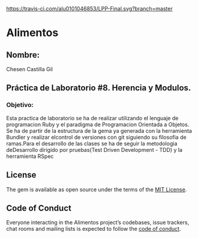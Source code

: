 https://travis-ci.com/alu0101046853/LPP-Final.svg?branch=master

# Alimentos

## Nombre:
Chesen Castilla Gil

## Práctica de Laboratorio #8. Herencia y Modulos.

### Objetivo:
Esta practica de laboratorio se ha de realizar utilizando el lenguaje de programacion Ruby y el paradigma de Programacion Orientada a Objetos. Se ha de partir de la estructura de la gema ya generada con la herramienta Bundler y realizar elcontrol de versiones con git siguiendo su filosofia de ramas.Para el desarrollo de las clases se ha de seguir la metodologia deDesarrollo  dirigido  por  pruebas(Test Driven Development - TDD) y la herramienta RSpec

## License

The gem is available as open source under the terms of the [MIT License](https://opensource.org/licenses/MIT).

## Code of Conduct

Everyone interacting in the Alimentos project’s codebases, issue trackers, chat rooms and mailing lists is expected to follow the [code of conduct](https://github.com/[USERNAME]/alimentos/blob/master/CODE_OF_CONDUCT.md).
